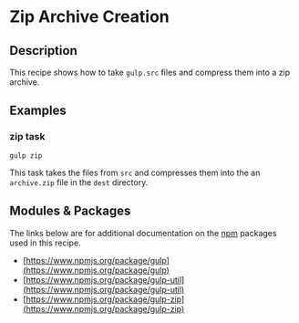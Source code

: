 # Zip Archive Creation

## Description

This recipe shows how to take `gulp.src` files and compress them into a zip archive.

## Examples

### zip task

`gulp zip`

This task takes the files from `src` and compresses them into the an `archive.zip` file in the `dest` directory.

## Modules & Packages

The links below are for additional documentation on the [npm](https://www.npmjs.org/) packages used in this recipe.

* [https://www.npmjs.org/package/gulp](https://www.npmjs.org/package/gulp)
* [https://www.npmjs.org/package/gulp-util](https://www.npmjs.org/package/gulp-util)
* [https://www.npmjs.org/package/gulp-zip](https://www.npmjs.org/package/gulp-zip)

